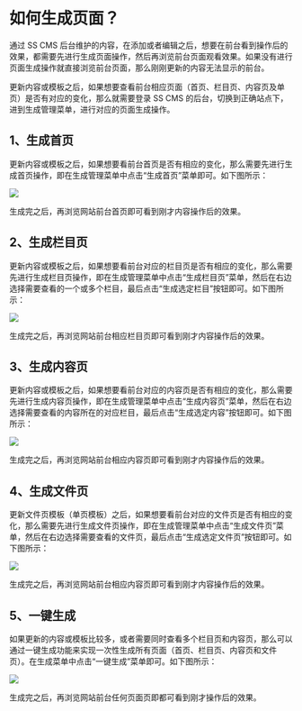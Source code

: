 # 如何生成页面？

通过 SS CMS 后台维护的内容，在添加或者编辑之后，想要在前台看到操作后的效果，都需要先进行生成页面操作，然后再浏览前台页面观看效果。如果没有进行页面生成操作就直接浏览前台页面，那么刚刚更新的内容无法显示的前台。

更新内容或模板之后，如果想要查看前台相应页面（首页、栏目页、内容页及单页）是否有对应的变化，那么就需要登录 SS CMS 的后台，切换到正确站点下，进到生成管理菜单，进行对应的页面生成操作。

## 1、生成首页

更新内容或模板之后，如果想要看前台首页是否有相应的变化，那么需要先进行生成首页操作，即在生成管理菜单中点击“生成首页”菜单即可。如下图所示：

![](/assets/224.jpg)

生成完之后，再浏览网站前台首页即可看到刚才内容操作后的效果。
 
## 2、生成栏目页

更新内容或模板之后，如果想要看前台对应的栏目页是否有相应的变化，那么需要先进行生成栏目页操作，即在生成管理菜单中点击“生成栏目页”菜单，然后在右边选择需要查看的一个或多个栏目，最后点击“生成选定栏目”按钮即可。如下图所示：

![](/assets/225.jpg)

生成完之后，再浏览网站前台相应栏目页即可看到刚才内容操作后的效果。

## 3、生成内容页

更新内容或模板之后，如果想要看前台对应的内容页是否有相应的变化，那么需要先进行生成内容页操作，即在生成管理菜单中点击“生成内容页”菜单，然后在右边选择需要查看的内容所在的对应栏目，最后点击“生成选定内容”按钮即可。如下图所示：

![](/assets/226.jpg)

生成完之后，再浏览网站前台相应内容页即可看到刚才内容操作后的效果。


## 4、生成文件页

更新文件页模板（单页模板）之后，如果想要看前台对应的文件页是否有相应的变化，那么需要先进行生成文件页操作，即在生成管理菜单中点击“生成文件页”菜单，然后在右边选择需要查看的文件页，最后点击“生成选定文件页”按钮即可。如下图所示：

![](/assets/227.jpg)

生成完之后，再浏览网站前台相应内容页即可看到刚才内容操作后的效果。


## 5、一键生成

如果更新的内容或模板比较多，或者需要同时查看多个栏目页和内容页，那么可以通过一键生成功能来实现一次性生成所有页面（首页、栏目页、内容页和文件页）。在生成菜单中点击“一键生成”菜单即可。如下图所示：

![](/assets/228.jpg)

生成完之后，再浏览网站前台任何页面页即都可看到刚才操作后的效果。











